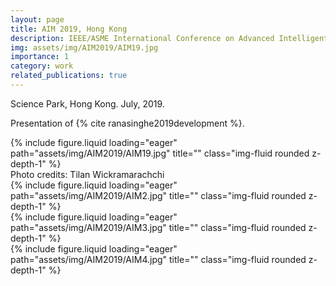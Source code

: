 ```yaml
---
layout: page
title: AIM 2019, Hong Kong
description: IEEE/ASME International Conference on Advanced Intelligent Mechatronics (AIM)
img: assets/img/AIM2019/AIM19.jpg
importance: 1
category: work
related_publications: true
---
```


Science Park, Hong Kong. July, 2019.

Presentation of {% cite ranasinghe2019development %}. 


<div class="row">
    <div class="col-sm mt-3 mt-md-0">
        {% include figure.liquid loading="eager" path="assets/img/AIM2019/AIM19.jpg" title="" class="img-fluid rounded z-depth-1" %}
    </div>
</div>
<div class="caption">
    Photo credits: Tilan Wickramarachchi
</div>
<div class="row">
    <div class="col-sm mt-3 mt-md-0">
        {% include figure.liquid loading="eager" path="assets/img/AIM2019/AIM2.jpg" title="" class="img-fluid rounded z-depth-1" %}
    </div>
    <div class="col-sm mt-3 mt-md-0">
        {% include figure.liquid loading="eager" path="assets/img/AIM2019/AIM3.jpg" title="" class="img-fluid rounded z-depth-1" %}
    </div>
    <div class="col-sm mt-3 mt-md-0">
        {% include figure.liquid loading="eager" path="assets/img/AIM2019/AIM4.jpg" title="" class="img-fluid rounded z-depth-1" %}
    </div>
</div>
